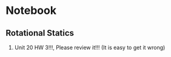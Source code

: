 # Notebook

## Rotational Statics

1. Unit 20 HW 3!!!, Please review it!!! (It is easy to get it wrong)